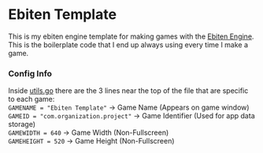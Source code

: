 # Ebiten Template
This is my ebiten engine template for making games with the [Ebiten Engine](https://github.com/hajimehoshi/ebiten).  
This is the boilerplate code that I end up always using every time I make a game.  

### Config Info
Inside [utils.go](https://github.com/RileySun/Ebiten-Template/blob/main/utils.go#L19) there are the 3 lines near the top of the file that are specific to each game:  
	`GAMENAME = "Ebiten Template"` -> Game Name (Appears on game window)  
	`GAMEID = "com.organization.project"` -> Game Identifier (Used for app data storage)  
	`GAMEWIDTH = 640` -> Game Width (Non-Fullscreen)  
	`GAMEHEIGHT = 520` -> Game Height (Non-Fullscreen)  
